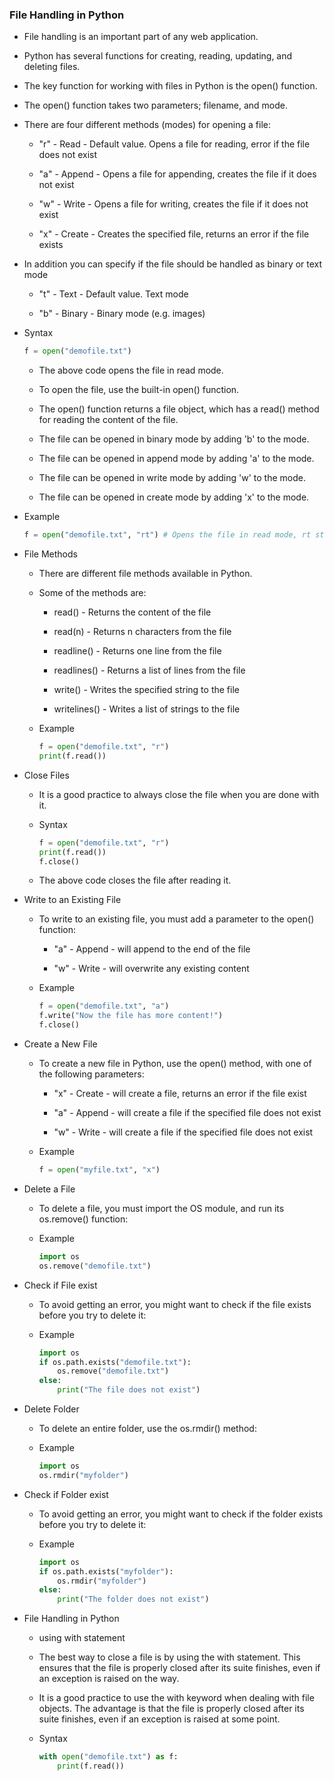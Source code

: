 ### File Handling in Python

- File handling is an important part of any web application.

- Python has several functions for creating, reading, updating, and deleting files.

- The key function for working with files in Python is the open() function.

- The open() function takes two parameters; filename, and mode.

- There are four different methods (modes) for opening a file:

    - "r" - Read - Default value. Opens a file for reading, error if the file does not exist

    - "a" - Append - Opens a file for appending, creates the file if it does not exist

    - "w" - Write - Opens a file for writing, creates the file if it does not exist

    - "x" - Create - Creates the specified file, returns an error if the file exists

- In addition you can specify if the file should be handled as binary or text mode

    - "t" - Text - Default value. Text mode

    - "b" - Binary - Binary mode (e.g. images)

- Syntax

    ```python
    f = open("demofile.txt")
    ```

    - The above code opens the file in read mode.

    - To open the file, use the built-in open() function.

    - The open() function returns a file object, which has a read() method for reading the content of the file.

    - The file can be opened in binary mode by adding 'b' to the mode.

    - The file can be opened in append mode by adding 'a' to the mode.

    - The file can be opened in write mode by adding 'w' to the mode.

    - The file can be opened in create mode by adding 'x' to the mode.

- Example

    ```python
    f = open("demofile.txt", "rt") # Opens the file in read mode, rt stands for read text
    ```

- File Methods

    - There are different file methods available in Python.

    - Some of the methods are:

        - read() - Returns the content of the file

        - read(n) - Returns n characters from the file

        - readline() - Returns one line from the file

        - readlines() - Returns a list of lines from the file

        - write() - Writes the specified string to the file

        - writelines() - Writes a list of strings to the file

    - Example

        ```python
        f = open("demofile.txt", "r")
        print(f.read())
        ```

- Close Files

    - It is a good practice to always close the file when you are done with it.

    - Syntax

        ```python
        f = open("demofile.txt", "r")
        print(f.read())
        f.close()
        ```

    - The above code closes the file after reading it.

- Write to an Existing File

    - To write to an existing file, you must add a parameter to the open() function:

        - "a" - Append - will append to the end of the file

        - "w" - Write - will overwrite any existing content

    - Example

        ```python
        f = open("demofile.txt", "a")
        f.write("Now the file has more content!")
        f.close()
        ```

- Create a New File

    - To create a new file in Python, use the open() method, with one of the following parameters:

        - "x" - Create - will create a file, returns an error if the file exist

        - "a" - Append - will create a file if the specified file does not exist

        - "w" - Write - will create a file if the specified file does not exist

    - Example

        ```python
        f = open("myfile.txt", "x")
        ```

- Delete a File

    - To delete a file, you must import the OS module, and run its os.remove() function:

    - Example

        ```python
        import os
        os.remove("demofile.txt")
        ```


- Check if File exist

    - To avoid getting an error, you might want to check if the file exists before you try to delete it:

    - Example

        ```python
        import os
        if os.path.exists("demofile.txt"):
            os.remove("demofile.txt")
        else:
            print("The file does not exist")
        ```

- Delete Folder

    - To delete an entire folder, use the os.rmdir() method:

    - Example

        ```python
        import os
        os.rmdir("myfolder")
        ```

- Check if Folder exist

    - To avoid getting an error, you might want to check if the folder exists before you try to delete it:

    - Example

        ```python
        import os
        if os.path.exists("myfolder"):
            os.rmdir("myfolder")
        else:
            print("The folder does not exist")
        ```

- File Handling in Python

    - using with statement

    - The best way to close a file is by using the with statement. This ensures that the file is properly closed after its suite finishes, even if an exception is raised on the way.

    - It is a good practice to use the with keyword when dealing with file objects. The advantage is that the file is properly closed after its suite finishes, even if an exception is raised at some point.

    - Syntax

        ```python
        with open("demofile.txt") as f:
            print(f.read())
        ```



